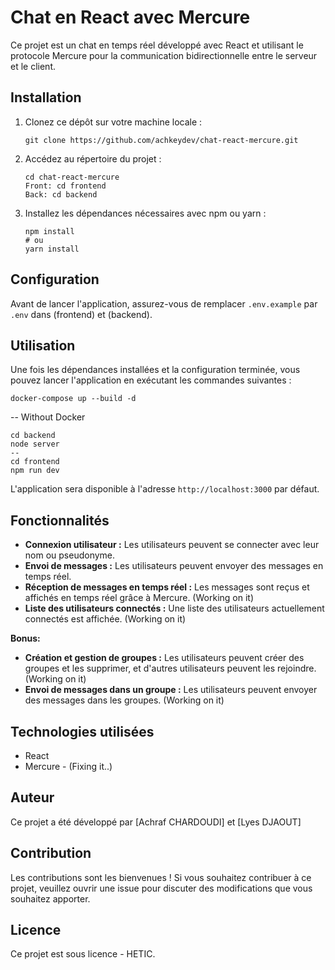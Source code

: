 # Chat en React avec Mercure

Ce projet est un chat en temps réel développé avec React et utilisant le protocole Mercure pour la communication bidirectionnelle entre le serveur et le client.

## Installation

1. Clonez ce dépôt sur votre machine locale :

   ```
   git clone https://github.com/achkeydev/chat-react-mercure.git
   ```

2. Accédez au répertoire du projet :

   ```
   cd chat-react-mercure
   Front: cd frontend
   Back: cd backend
   ```

3. Installez les dépendances nécessaires avec npm ou yarn :

   ```
   npm install
   # ou
   yarn install
   ```

## Configuration

Avant de lancer l'application, assurez-vous de remplacer `.env.example` par `.env` dans (frontend) et (backend).

## Utilisation

Une fois les dépendances installées et la configuration terminée, vous pouvez lancer l'application en exécutant les commandes suivantes :

``` Using Docker
docker-compose up --build -d
```

-- Without Docker
```
cd backend
node server
--
cd frontend
npm run dev
```

L'application sera disponible à l'adresse `http://localhost:3000` par défaut.

## Fonctionnalités

- **Connexion utilisateur :** Les utilisateurs peuvent se connecter avec leur nom ou pseudonyme.
- **Envoi de messages :** Les utilisateurs peuvent envoyer des messages en temps réel.
- **Réception de messages en temps réel :** Les messages sont reçus et affichés en temps réel grâce à Mercure. (Working on it)
- **Liste des utilisateurs connectés :** Une liste des utilisateurs actuellement connectés est affichée. (Working on it)

**Bonus:**

- **Création et gestion de groupes :** Les utilisateurs peuvent créer des groupes et les supprimer, et d'autres utilisateurs peuvent les rejoindre. (Working on it)
- **Envoi de messages dans un groupe :** Les utilisateurs peuvent envoyer des messages dans les groupes. (Working on it)

## Technologies utilisées

- React
- Mercure - (Fixing it..)

## Auteur

Ce projet a été développé par [Achraf CHARDOUDI] et [Lyes DJAOUT]

## Contribution

Les contributions sont les bienvenues ! Si vous souhaitez contribuer à ce projet, veuillez ouvrir une issue pour discuter des modifications que vous souhaitez apporter.

## Licence

Ce projet est sous licence - HETIC.
